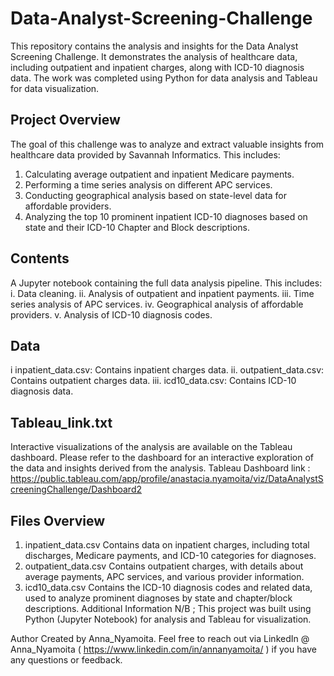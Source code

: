 # Data-Analyst-Screening-Challenge

This repository contains the analysis and insights for the Data Analyst Screening Challenge. It demonstrates the analysis of healthcare data, including outpatient and inpatient charges, along with ICD-10 diagnosis data. The work was completed using Python for data analysis and Tableau for data visualization.

## Project Overview

The goal of this challenge was to analyze and extract valuable insights from healthcare data provided by Savannah Informatics. This includes:

1. Calculating average outpatient and inpatient Medicare payments.
2. Performing a time series analysis on different APC services.
3. Conducting geographical analysis based on state-level data for affordable providers.
4. Analyzing the top 10 prominent inpatient ICD-10 diagnoses based on state and their ICD-10 Chapter and Block descriptions.

## Contents

A Jupyter notebook containing the full data analysis pipeline. This includes:
i. Data cleaning.
ii. Analysis of outpatient and inpatient payments.
iii. Time series analysis of APC services.
iv. Geographical analysis of affordable providers.
v. Analysis of ICD-10 diagnosis codes.
## Data

i inpatient_data.csv: Contains inpatient charges data.
ii. outpatient_data.csv: Contains outpatient charges data.
iii. icd10_data.csv: Contains ICD-10 diagnosis data.

## Tableau_link.txt

Interactive visualizations of the analysis are available on the Tableau dashboard. Please refer to the dashboard for an interactive exploration of the data and insights derived from the analysis.
Tableau Dashboard link : https://public.tableau.com/app/profile/anastacia.nyamoita/viz/DataAnalystScreeningChallenge/Dashboard2

## Files Overview
1. inpatient_data.csv
Contains data on inpatient charges, including total discharges, Medicare payments, and ICD-10 categories for diagnoses.
2. outpatient_data.csv
Contains outpatient charges, with details about average payments, APC services, and various provider information.
3. icd10_data.csv
Contains the ICD-10 diagnosis codes and related data, used to analyze prominent diagnoses by state and chapter/block descriptions.
Additional Information
N/B ; This project was built using Python (Jupyter Notebook) for analysis and Tableau for visualization.


Author
Created by Anna_Nyamoita.
Feel free to reach out via LinkedIn @ Anna_Nyamoita (  https://www.linkedin.com/in/annanyamoita/ ) if you have any questions or feedback.

